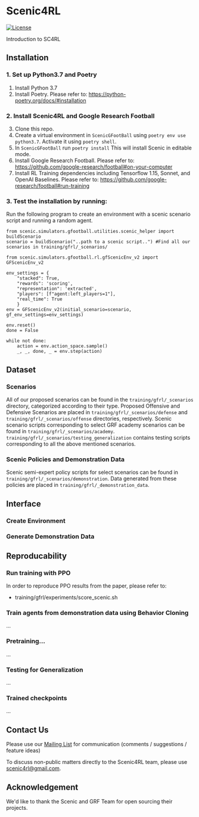 # Scenic4RL

[![License](https://img.shields.io/badge/License-BSD%203--Clause-blue.svg)](https://opensource.org/licenses/BSD-3-Clause)

Introduction to SC4RL 



## Installation
### 1. Set up Python3.7 and Poetry
1. Install Python 3.7 
2. Install Poetry. Please refer to:
	https://python-poetry.org/docs/#installation
### 2. Install Scenic4RL and Google Research Football
3. Clone this repo.
4. Create a virtual environment in `ScenicGFootBall` using `poetry env use python3.7`. Activate it using `poetry shell`.
5. In `ScenicGFootBall` run `poetry install`
	This will install Scenic in editable mode.
6. Install Google Research Football. Please refer to:
	https://github.com/google-research/football#on-your-computer
7. Install RL Training dependencies including Tensorflow 1.15, Sonnet, and OpenAI Baselines. Please refer to:
	https://github.com/google-research/football#run-training
### 3. Test the installation by running:
Run the following program to create an environment with a scenic scenario script and running a random agent.

    
    from scenic.simulators.gfootball.utilities.scenic_helper import buildScenario
    scenario = buildScenario("..path to a scenic script..") #Find all our scenarios in training/gfrl/_scenarios/
    
    from scenic.simulators.gfootball.rl.gfScenicEnv_v2 import GFScenicEnv_v2

    env_settings = {
        "stacked": True,
        "rewards": 'scoring',
        "representation": 'extracted',
        "players": [f"agent:left_players=1"],
        "real_time": True
        }
	env = GFScenicEnv_v2(initial_scenario=scenario, gf_env_settings=env_settings)
    
    env.reset()
    done = False

    while not done:
        action = env.action_space.sample()
        _, _, done, _ = env.step(action)

## Dataset

### Scenarios 
All of our proposed scenarios can be found in the `training/gfrl/_scenarios` directory, categorized according to their type. Proposed Offensive and Defensive Scenarios are placed in `training/gfrl/_scenarios/defense` and `training/gfrl/_scenarios/offense` directories, respectively. 
Scenic scenario scripts corresponding to select GRF academy scenarios can be found in `training/gfrl/_scenarios/academy`. `training/gfrl/_scenarios/testing_generalization` contains testing scripts corresponding to all the above mentioned scenarios. 

### Scenic Policies and Demonstration Data
Scenic semi-expert policy scripts for select scenarios can be found in `training/gfrl/_scenarios/demonstration`. Data generated from these policies are placed in `training/gfrl/_demonstration_data`.

## Interface
### Create Environment
### Generate Demonstration Data


## Reproducability 


### Run training with PPO

In order to reproduce PPO results from the paper, please refer to:

- training/gfrl/experiments/score_scenic.sh


### Train agents from demonstration data using Behavior Cloning
...
### Pretraining... 
...
### Testing for Generalization 
...
### Trained checkpoints
...


## Contact Us

Please use our [Mailing List](https://google.com) for communication (comments / suggestions / feature ideas)

To discuss non-public matters directly to the Scenic4RL team, please use scenic4rl@gmail.com.


## Acknowledgement
We'd like to thank the Scenic and GRF Team for open sourcing their projects.

